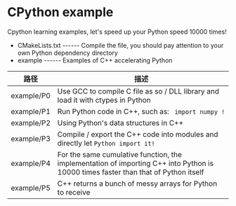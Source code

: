 # CPython example

Cpython learning examples, let's speed up your Python speed 10000 times!

- CMakeLists.txt ------ Compile the file, you should pay attention to your own Python dependency directory
- example ------ Examples of C++ accelerating Python



| 路径       | 描述                                                         |
| ---------- | ------------------------------------------------------------ |
| example/P0 | Use GCC to compile C file as so / DLL library and load it with ctypes in Python |
| example/P1 | Run Python code in C++, such as: ` import numpy !`           |
| example/P2 | Using Python's data structures in C++                        |
| example/P3 | Compile / export the C++ code into modules and directly let ` Python import it! ` |
| example/P4 | For the same cumulative function, the implementation of importing C++ into Python is 10000 times faster than that of Python itself |
| example/P5 | C++ returns a bunch of messy arrays for Python to receive    |

